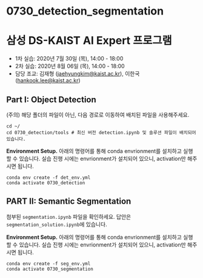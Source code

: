 # 0730_detection_segmentation

# 삼성 DS-KAIST AI Expert 프로그램 

- 1차 실습: 2020년 7월 30일 (목), 14:00 - 18:00
- 2차 실습: 2020년 8월 06일 (목), 14:00 - 18:00
- 담당 조교: 김재형 (jaehyungkim@kaist.ac.kr), 이한국 (hankook.lee@kaist.ac.kr)

## Part I: Object Detection

(주의) 해당 폴더의 파일이 아닌, 다음 경로로 이동하여 배치된 파일을 사용해주세요.
```
cd ~/
cd 0730_detection/tools # 최신 버전 detection.ipynb 및 솔루션 파일이 배치되어있습니다.
```


**Environment Setup.** 아래의 명령어를 통해 conda envrionment를 설치하고 실행할 수 있습니다. 실습 진행 시에는 envrionment가 설치되어 있으니, activation만 해주시면 됩니다.
```
conda env create -f det_env.yml
conda activate 0730_detection
```

## PART II: Semantic Segmentation

첨부된 `segmentation.ipynb` 파일을 확인하세요. 답안은 `segmentation_solution.ipynb`에 있습니다.

**Environment Setup.** 아래의 명령어를 통해 conda envrionment를 설치하고 실행할 수 있습니다. 실습 진행 시에는 envrionment가 설치되어 있으니, activation만 해주시면 됩니다.
```
conda env create -f seg_env.yml
conda activate 0730_segmentation
```
